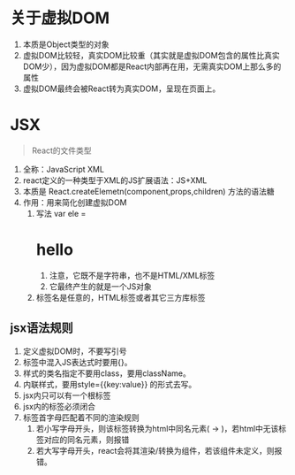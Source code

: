 # 关于虚拟DOM

1. 本质是Object类型的对象
2. 虚拟DOM比较轻，真实DOM比较重（其实就是虚拟DOM包含的属性比真实DOM少），因为虚拟DOM都是React内部再在用，无需真实DOM上那么多的属性
3. 虚拟DOM最终会被React转为真实DOM，呈现在页面上。



# JSX

> React的文件类型

1. 全称：JavaScript XML
2. react定义的一种类型于XML的JS扩展语法：JS+XML
3. 本质是 React.createElemetn(component,props,children) 方法的语法糖
4. 作用：用来简化创建虚拟DOM
    1. 写法 var ele = <h1> hello </h1>
        1. 注意，它既不是字符串，也不是HTML/XML标签
        2. 它最终产生的就是一个JS对象
    2. 标签名是任意的，HTML标签或者其它三方库标签



## jsx语法规则

1. 定义虚拟DOM时，不要写引号
2. 标签中混入JS表达式时要用{}。
3. 样式的类名指定不要用class，要用className。
4. 内联样式，要用style={{key:value}} 的形式去写。
5. jsx内只可以有一个根标签
6. jsx内的标签必须闭合
7. 标签首字母匹配着不同的渲染规则
    1. 若小写字母开头，则该标签转换为html中同名元素( <span> -> <span>)，若html中无该标签对应的同名元素，则报错
    2. 若大写字母开头，react会将其渲染/转换为组件，若该组件未定义，则报错。

